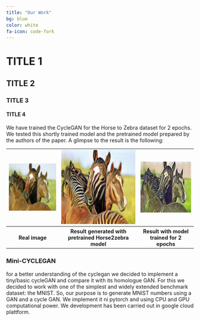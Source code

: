 ```yaml
---
title: "Our Work"
bg: blue
color: white
fa-icon: code-fork
---
```


# TITLE 1
## TITLE 2
### TITLE 3
#### TITLE 4


We have trained the CycleGAN for the Horse to Zebra dataset for 2 epochs. We tested this shortly trained model and the pretrained model prepared by the authors of the paper. A glimpse to the result is the following:


<table style="width:100%">
  <tr>
    <th><img src="./img/training/pretrained_n02381460_1010_real_A.png" alt="Real image"/>
	</th>
    <th><img src="./img/training/pretrained_n02381460_1010_fake_B.png" alt="Result with pretrained Horse2zebra model"/></th> 
    <th><img src="./img/training/trained_2e_n02381460_1010_fake_B.png" alt="Result with model trained for 2 epochs"/></th>
  </tr>
  <tr>
  <th>Real image</th>
    <th>Result generated with pretrained Horse2zebra model</th> 
    <th>Result with model trained for 2 epochs</th>
  </tr>
</table>


### Mini-CYCLEGAN
for a better understanding of the cyclegan we decided to implement a tiny/basic
cycleGAN and compare it with its homologue GAN.
For this we decided to work with one of the simplest and widely extended
benchmark dataset: the MNIST. So, our purpose is to generate MNIST numbers 
using a GAN and a cycle GAN.
We implement it ni pytorch and using CPU and GPU computational power.
We development has been carried out in google cloud plattform.

